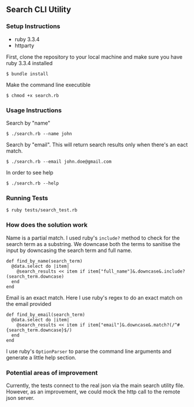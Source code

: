 ## Search CLI Utility

### Setup Instructions

- ruby 3.3.4
- httparty

First, clone the repository to your local machine and make sure you have ruby 3.3.4 installed

```
$ bundle install
```

Make the command line executible

```
$ chmod +x search.rb
```

### Usage Instructions

Search by "name"

```
$ ./search.rb --name john
```

Search by "email". This will return search results only when there's an eact match.

```
$ ./search.rb --email john.doe@gmail.com
```

In order to see help

```
$ ./search.rb --help
```

### Running Tests

```
$ ruby tests/search_test.rb
```

### How does the solution work

Name is a partial match. I used ruby's `include?` method to check for the search term as a substring. We downcase both the terms to sanitise the input by downcasing the search term and full name.

```
def find_by_name(search_term)
  @data.select do |item|
    @search_results << item if item["full_name"]&.downcase&.include?(search_term.downcase)
  end
end
```

Email is an exact match. Here I use ruby's regex to do an exact match on the email provided 

```
def find_by_email(search_term)
  @data.select do |item|
    @search_results << item if item["email"]&.downcase&.match?(/^#{search_term.downcase}$/)
  end
end
```

I use ruby's `OptionParser` to parse the command line arguments and generate a little help section.

### Potential areas of improvement

Currently, the tests connect to the real json via the main search utility file. However, as an improvement, we could mock the http call to the remote json server.